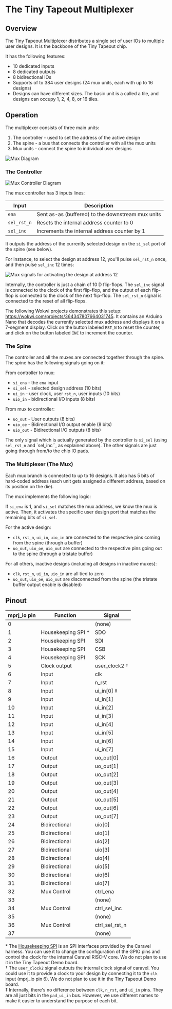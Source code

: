 # The Tiny Tapeout Multiplexer

## Overview

The Tiny Tapeout Multiplexer distributes a single set of user IOs to multiple user designs. It is the backbone of the Tiny Tapeout chip.

It has the following features:

- 10 dedicated inputs
- 8 dedicated outputs
- 8 bidirectional IOs
- Supports of to 384 user designs (24 mux units, each with up to 16 designs)
- Designs can have different sizes. The basic unit is a called a tile, and designs can occupy 1, 2, 4, 8, or 16 tiles.

## Operation

The multiplexer consists of three main units:

1. The controller - used to set the address of the active design
2. The spine - a bus that connects the controller with all the mux units
3. Mux units - connect the spine to individual user designs

![Mux Diagram](diagrams/mux_diagram.png)

### The Controller

![Mux Controller Diagram](diagrams/mux_controller.png)

The mux controller has 3 inputs lines:

| Input       | Description                                       |
| ----------- | ------------------------------------------------- |
| `ena`       | Sent as-as (buffered) to the downstream mux units |
| `sel_rst_n` | Resets the internal address counter to 0          |
| `sel_inc`   | Increments the internal address counter by 1      |

It outputs the address of the currently selected design on the `si_sel` port of the spine (see below).

For instance, to select the design at address 12, you'll pulse `sel_rst_n` once, and then pulse `sel_inc` 12 times:

![Mux signals for activating the design at address 12](diagrams/mux_select_addr_12.png)

Internally, the controller is just a chain of 10 D flip-flops. The `sel_inc` signal is connected to the clock of the first flip-flop, and the output of each flip-flop is connected to the clock of the next flip-flop. The `sel_rst_n` signal is connected to the reset of all flip-flops.

The following Wokwi projects demonstrates this setup: https://wokwi.com/projects/364347807664031745. It contains an Arduino Nano that decodes the currently selected mux address and displays it on a 7-segment display. Click on the button labeled `RST_N` to reset the counter, and click on the button labeled `INC` to increment the counter.

### The Spine

The controller and all the muxes are connected together through the spine. The spine has the following signals going on it:

From controller to mux:

- `si_ena` - the `ena` input
- `si_sel` - selected design address (10 bits)
- `ui_in` - user clock, user `rst_n`, user inputs (10 bits)
- `uio_in` - bidirectional I/O inputs (8 bits)

From mux to controller:

- `uo_out` - User outputs (8 bits)
- `uio_oe` - Bidirectional I/O output enable (8 bits)
- `uio_out` - Bidirectional I/O outputs (8 bits)

The only signal which is actually generated by the controller is `si_sel` (using `sel_rst_n` and `sel_inc``, as explained above).
The other signals are just going through from/to the chip IO pads.

### The Multiplexer (The Mux)

Each mux branch is connected to up to 16 designs. It also has 5 bits of hard-coded address (each unit gets assigned a different address, based on its position on the die).

The mux implements the following logic:

If `si_ena` is 1, and `si_sel` matches the mux address, we know the mux is active. Then, it activates the specific user design port that matches the remaining bits of `si_sel`.

For the active design:

- `clk`, `rst_n`, `ui_in`, `uio_in` are connected to the respective pins coming from the spine (through a buffer)
- `uo_out`, `uio_oe`, `uio_out` are connected to the respective pins going out to the spine (through a tristate buffer)

For all others, inactive designs (including all designs in inactive muxes):

- `clk`, `rst_n`, `ui_in`, `uio_in` are all tied to zero
- `uo_out`, `uio_oe`, `uio_out` are disconnected from the spine (the tristate buffer output enable is disabled)

## Pinout

| mprj_io pin | Function            | Signal         |
| ----------- | ------------------- | -------------- |
| 0           |                     | (none)         |
| 1           | Housekeeping SPI \* | SDO            |
| 2           | Housekeeping SPI    | SDI            |
| 3           | Housekeeping SPI    | CSB            |
| 4           | Housekeeping SPI    | SCK            |
| 5           | Clock output        | user_clock2 †  |
| 6           | Input               | clk            |
| 7           | Input               | n_rst          |
| 8           | Input               | ui_in[0] ‡     |
| 9           | Input               | ui_in[1]       |
| 10          | Input               | ui_in[2]       |
| 11          | Input               | ui_in[3]       |
| 12          | Input               | ui_in[4]       |
| 13          | Input               | ui_in[5]       |
| 14          | Input               | ui_in[6]       |
| 15          | Input               | ui_in[7]       |
| 16          | Output              | uo_out[0]      |
| 17          | Output              | uo_out[1]      |
| 18          | Output              | uo_out[2]      |
| 19          | Output              | uo_out[3]      |
| 20          | Output              | uo_out[4]      |
| 21          | Output              | uo_out[5]      |
| 22          | Output              | uo_out[6]      |
| 23          | Output              | uo_out[7]      |
| 24          | Bidirectional       | uio[0]         |
| 25          | Bidirectional       | uio[1]         |
| 26          | Bidirectional       | uio[2]         |
| 27          | Bidirectional       | uio[3]         |
| 28          | Bidirectional       | uio[4]         |
| 29          | Bidirectional       | uio[5]         |
| 30          | Bidirectional       | uio[6]         |
| 31          | Bidirectional       | uio[7]         |
| 32          | Mux Control         | ctrl_ena       |
| 33          |                     | (none)         |
| 34          | Mux Control         | ctrl_sel_inc   |
| 35          |                     | (none)         |
| 36          | Mux Control         | ctrl_sel_rst_n |
| 37          |                     | (none)         |

\* The [Housekeeping SPI](https://caravel-harness.readthedocs.io/en/latest/housekeeping-spi.html) is an SPI interfaces provided by the Caravel harness. You can use it to change the configuration of the GPIO pins and control the clock for the internal Caravel RISC-V core. We do not plan to use it in the Tiny Tapeout Demo board.  
† The `user_clock2` signal outputs the internal clock signal of caravel. You could use it to provide a clock to your design by connecting it to the `clk` input (mprj_io pin 6). We do not plan to use it in the Tiny Tapeout Demo board.  
‡ Internally, there's no difference between `clk`, `n_rst`, and `ui_in` pins. They are all just bits in the `pad_ui_in` bus. However, we use different names to make it easier to understand the purpose of each bit.
